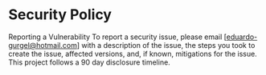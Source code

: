 # Security Policy
Reporting a Vulnerability
To report a security issue, please email [eduardo-gurgel@hotmail.com] with a description of the issue, the steps you took to create the issue, affected versions, and, if known, mitigations for the issue. This project follows a 90 day disclosure timeline.

